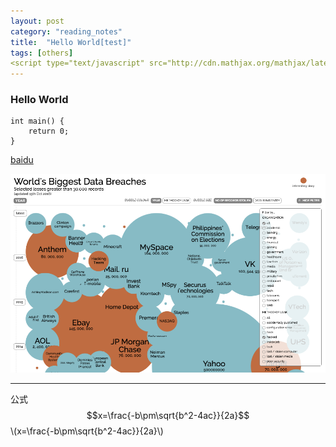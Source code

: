 ```yaml
---
layout: post
category: "reading_notes"
title:  "Hello World[test]"
tags: [others]
<script type="text/javascript" src="http://cdn.mathjax.org/mathjax/latest/MathJax.js?config=default"></script>
---
```

### Hello World 

```
int main() {
    return 0;
}
```

[baidu](http://www.baidu.com)

<a href='http://www.baidu.com'>
    <img src="/images/posts/2017-03-07/breaches.png">
</a>


---
公式
$$x=\frac{-b\pm\sqrt{b^2-4ac}}{2a}$$
\\(x=\frac{-b\pm\sqrt{b^2-4ac}}{2a}\\)
